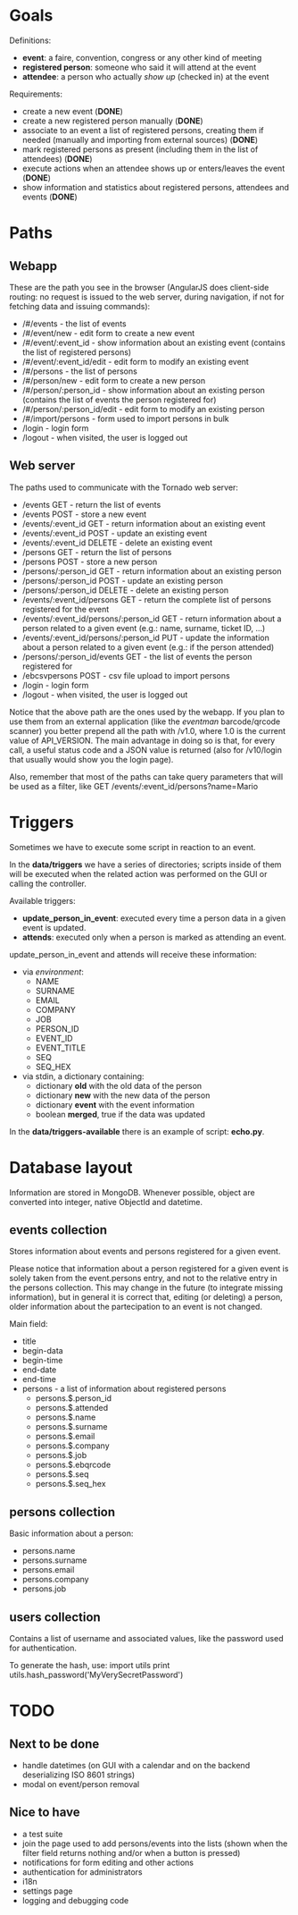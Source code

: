 Goals
=====

Definitions:
- **event**: a faire, convention, congress or any other kind of meeting
- **registered person**: someone who said it will attend at the event
- **attendee**: a person who actually *show up* (checked in) at the event


Requirements:
- create a new event (**DONE**)
- create a new registered person manually (**DONE**)
- associate to an event a list of registered persons, creating them if needed (manually and importing from external sources) (**DONE**)
- mark registered persons as present (including them in the list of attendees) (**DONE**)
- execute actions when an attendee shows up or enters/leaves the event (**DONE**)
- show information and statistics about registered persons, attendees and events (**DONE**)


Paths
=====

Webapp
------

These are the path you see in the browser (AngularJS does client-side routing: no request is issued to the web server, during navigation, if not for fetching data and issuing commands):

- /#/events - the list of events
- /#/event/new - edit form to create a new event
- /#/event/:event_id - show information about an existing event (contains the list of registered persons)
- /#/event/:event_id/edit - edit form to modify an existing event
- /#/persons - the list of persons
- /#/person/new - edit form to create a new person
- /#/person/:person_id - show information about an existing person (contains the list of events the person registered for)
- /#/person/:person_id/edit - edit form to modify an existing person
- /#/import/persons - form used to import persons in bulk
- /login - login form
- /logout - when visited, the user is logged out


Web server
----------

The paths used to communicate with the Tornado web server:

- /events GET  - return the list of events
- /events POST - store a new event
- /events/:event_id GET    - return information about an existing event
- /events/:event_id POST   - update an existing event
- /events/:event_id DELETE - delete an existing event
- /persons GET  - return the list of persons
- /persons POST - store a new person
- /persons/:person_id GET    - return information about an existing person
- /persons/:person_id POST   - update an existing person
- /persons/:person_id DELETE - delete an existing person
- /events/:event_id/persons GET - return the complete list of persons registered for the event
- /events/:event_id/persons/:person_id GET - return information about a person related to a given event (e.g.: name, surname, ticket ID, ...)
- /events/:event_id/persons/:person_id PUT - update the information about a person related to a given event (e.g.: if the person attended)
- /persons/:person_id/events GET - the list of events the person registered for
- /ebcsvpersons POST - csv file upload to import persons
- /login - login form
- /logout - when visited, the user is logged out

Notice that the above path are the ones used by the webapp. If you plan to use them from an external application (like the _eventman_ barcode/qrcode scanner) you better prepend all the path with /v1.0, where 1.0 is the current value of API\_VERSION.
The main advantage in doing so is that, for every call, a useful status code and a JSON value is returned (also for /v10/login that usually would show you the login page).

Also, remember that most of the paths can take query parameters that will be used as a filter, like GET /events/:event_id/persons?name=Mario


Triggers
========

Sometimes we have to execute some script in reaction to an event.

In the **data/triggers** we have a series of directories; scripts inside of them will be executed when the related action was performed on the GUI or calling the controller.

Available triggers:
- **update_person_in_event**: executed every time a person data in a given event is updated.
- **attends**: executed only when a person is marked as attending an event.

update_person_in_event and attends will receive these information:
- via *environment*:
  - NAME
  - SURNAME
  - EMAIL
  - COMPANY
  - JOB
  - PERSON_ID
  - EVENT_ID
  - EVENT_TITLE
  - SEQ
  - SEQ_HEX
- via stdin, a dictionary containing:
  - dictionary **old** with the old data of the person
  - dictionary **new** with the new data of the person
  - dictionary **event** with the event information
  - boolean **merged**, true if the data was updated

In the **data/triggers-available** there is an example of script: **echo.py**.

Database layout
===============

Information are stored in MongoDB.  Whenever possible, object are converted
into integer, native ObjectId and datetime.

events collection
-----------------

Stores information about events and persons registered for a given event.

Please notice that information about a person registered for a given event is solely taken from the event.persons entry, and not to the relative entry in the persons collection. This may change in the future (to integrate missing information), but in general it is correct that, editing (or deleting) a person, older information about the partecipation to an event is not changed.

Main field:

- title
- begin-data
- begin-time
- end-date
- end-time
- persons - a list of information about registered persons
  - persons.$.person_id
  - persons.$.attended
  - persons.$.name
  - persons.$.surname
  - persons.$.email
  - persons.$.company
  - persons.$.job
  - persons.$.ebqrcode
  - persons.$.seq
  - persons.$.seq_hex


persons collection
------------------

Basic information about a person:
- persons.name
- persons.surname
- persons.email
- persons.company
- persons.job


users collection
----------------

Contains a list of username and associated values, like the password used for authentication.

To generate the hash, use:
    import utils
    print utils.hash_password('MyVerySecretPassword')


TODO
====

Next to be done
---------------

- handle datetimes (on GUI with a calendar and on the backend deserializing ISO 8601 strings)
- modal on event/person removal

Nice to have
------------

- a test suite
- join the page used to add persons/events into the lists (shown when the filter field returns nothing and/or when a button is pressed)
- notifications for form editing and other actions
- authentication for administrators
- i18n
- settings page
- logging and debugging code

